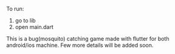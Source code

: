 To run:
1. go to lib
2. open main.dart

This is a bug(mosquito) catching game made with flutter for both android/ios machine. Few more details will be added soon.
